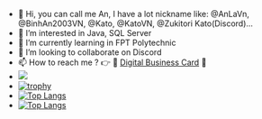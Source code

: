 - 👋 Hi, you can call me An, I have a lot nickname like: @AnLaVn, @BinhAn2003VN, @Kato, @KatoVN, @Zukitori Kato(Discord)...
- 👀 I’m interested in Java, SQL Server
- 🌱 I’m currently learning in FPT Polytechnic
- 💞️ I’m looking to collaborate on Discord
- 📫 How to reach me ? 👉 🔗 [Digital Business Card](https://anlavn.github.io/Binh_An-Credit/) 🔗
- ![](https://komarev.com/ghpvc/?username=AnLaVN&color=blue&style=flat-square&label=PROFILE+VIEWS)
- [![trophy](https://github-profile-trophy.vercel.app/?username=AnLaVN&theme=dracula)](https://github.com/AnLaVN)
- [![Top Langs](https://github-readme-stats.vercel.app/api/top-langs/?username=AnLaVN&showicon=true&theme=tokyonight)](https://github.com/AnLaVN)
- [![Top Langs](https://github-readme-stats.vercel.app/api/?username=AnLaVN&showicon=true&theme=tokyonight)](https://github.com/AnLaVN)

<!---
AnLaVN/AnLaVN is a ✨ special ✨ repository because its `README.md` (this file) appears on your GitHub profile.
You can click the Preview link to take a look at your changes.
--->
